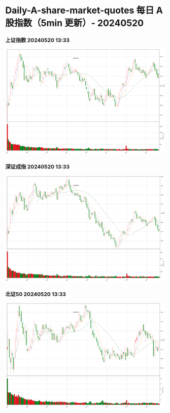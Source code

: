 
# Daily-A-share-market-quotes 每日 A 股指数（5min 更新）- 20240520

### 上证指数 20240520 13:33
![](./fig/2024/5/20240520-sh000001.png)

### 深证成指 20240520 13:33
![](./fig/2024/5/20240520-sz399001.png)

### 北证50 20240520 13:33
![](./fig/2024/5/20240520-bj899050.png)
